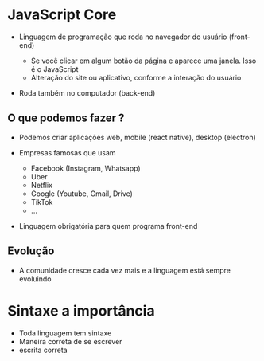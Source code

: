 # JavaScript Core

* Linguagem de programação que roda no navegador do usuário (front-end)
  * Se você clicar em algum botão da página e aparece uma janela. Isso é o JavaScript
  * Alteração do site ou aplicativo, conforme a interação do usuário

* Roda também no computador (back-end)

## O que podemos fazer ?

* Podemos criar aplicações web, mobile (react native), desktop (electron)
* Empresas famosas que usam 
  * Facebook (Instagram, Whatsapp)
  * Uber
  * Netflix
  * Google (Youtube, Gmail, Drive)
  * TikTok
  * ...

* Linguagem obrigatória para quem programa front-end

## Evolução

* A comunidade cresce cada vez mais e a linguagem está sempre evoluindo

# Sintaxe a importância

* Toda linguagem tem sintaxe
* Maneira correta de se escrever
* escrita correta

